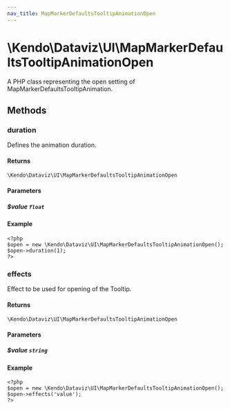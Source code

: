 ```yaml
---
nav_title: MapMarkerDefaultsTooltipAnimationOpen
---
```


# \Kendo\Dataviz\UI\MapMarkerDefaultsTooltipAnimationOpen

A PHP class representing the open setting of MapMarkerDefaultsTooltipAnimation.


## Methods

### duration
Defines the animation duration.

#### Returns
`\Kendo\Dataviz\UI\MapMarkerDefaultsTooltipAnimationOpen`

#### Parameters

##### $value `float`



#### Example 
    <?php
    $open = new \Kendo\Dataviz\UI\MapMarkerDefaultsTooltipAnimationOpen();
    $open->duration(1);
    ?>

### effects
Effect to be used for opening of the Tooltip.

#### Returns
`\Kendo\Dataviz\UI\MapMarkerDefaultsTooltipAnimationOpen`

#### Parameters

##### $value `string`



#### Example 
    <?php
    $open = new \Kendo\Dataviz\UI\MapMarkerDefaultsTooltipAnimationOpen();
    $open->effects('value');
    ?>


